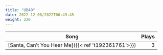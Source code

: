 ```yaml
---
title: "UB40"
date: 2022-12-08/2022T06:49:45
weight: 220
---
```




 Song | Plays 
----- | -----:
[Santa, Can’t You Hear Me]({{< ref 't192361761'>}}) | 3
